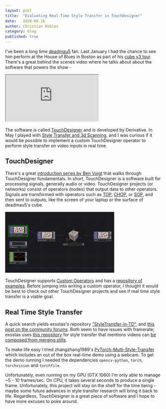 ```yaml
---
layout: post
title:  "Evaluating Real-Time Style Transfer in TouchDesigner"
date:   2020-06-16
author: Christian Robles
category: blog
published: true
---
```


I've been a long time [deadmau5](https://deadmau5.com) fan. Last January I had the chance to see him perform at the House of Blues in Boston as part of his [cube v3 tour](https://cubev3.com/). There's a great behind the scenes video where he talks about about the software that powers the show -

<div class="iframe-wrapper">
  <iframe class="responsive-iframe" src="https://www.youtube.com/embed/H2fDbkXoVZs"></iframe>
</div>

The software is called [TouchDesigner](https://derivative.ca/) and is developed by Derivative. In May I played with [Style Transfer and 3d Scanning](/2020/05/17/style-transfer.html), and I was curious if it would be possible to implement a custom TouchDesigner operator to perform style transfer on video inputs in real time.

## TouchDesigner

There's a great [introduction series by Ben Voigt](https://www.youtube.com/watch?v=wmM1lCWtn6o) that walks through TouchDesigner fundamentals. In short, TouchDesigner is a software built for processing signals, generally audio or video. TouchDesigner projects (or networks) consist of operators (nodes) that output data to other operators. Signals are transformed with operators such as [TOP](https://docs.derivative.ca/TOP), [CHOP](https://docs.derivative.ca/CHOP), or [SOP](https://docs.derivative.ca/SOP), and then sent to outputs, like the screen of your laptop or the surface of deadmau5's cube.

<a href="/assets/images/touchdesigner/touchdesignerproject.png"><img src="/assets/images/touchdesigner/touchdesignerproject.png" alt="touchdesigner" width="70%"/></a>

TouchDesigner supports [Custom Operators](https://docs.derivative.ca/Custom_Operators) and has a [repository of examples](https://github.com/TouchDesigner/CustomOperatorSamples). Before jumping into writing a custom operator, I thought it would be best to check out other TouchDesigner projects and see if real time style transfer is a viable goal.

## Real Time Style Transfer

A quick search yields exsstas's repository ["StyleTransfer-in-TD"](https://github.com/exsstas/StyleTransfer-in-TD), and [this post on the community forums](https://derivative.ca/community-post/fast-style-transfer-c-top). Both seem to have issues with framerate; exsstas uses [this repository](https://github.com/lengstrom/fast-style-transfer/) for style transfer that mentions videos can [be composed from merging stills](https://github.com/lengstrom/fast-style-transfer/#video-stylization). 

To make life easy I tried zhangzhang1989's [PyTorch-Multi-Style-Transfer](https://github.com/zhanghang1989/PyTorch-Multi-Style-Transfer) which includes an out of the box real-time demo using a webcam. To get the demo running I needed the dependencies `opencv-python`, `torch`, `torchvision` and `torchfile`.

Unfortunately, even running on my GPU (GTX 1060) I'm only able to manage ~5 - 10 frames/sec. On CPU, it takes several seconds to produce a single frame. Unfortunately, this project will stay on the shelf for the time being - maybe some future advances in style transfer research will bring it back to life. Regardless, TouchDesigner is a great piece of software and I hope to have more excuses to poke around.
